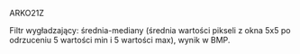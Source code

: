 ARKO21Z

Filtr wygładzający: średnia-mediany (średnia wartości pikseli z okna 5x5 po odrzuceniu 5 wartości min i 5 wartości max), wynik w BMP. 
